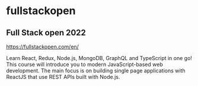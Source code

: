 # fullstackopen

## Full Stack open 2022

https://fullstackopen.com/en/

Learn React, Redux, Node.js, MongoDB, GraphQL and TypeScript in one go! 
This course will introduce you to modern JavaScript-based web development. 
The main focus is on building single page applications with ReactJS that use REST APIs built with Node.js.
